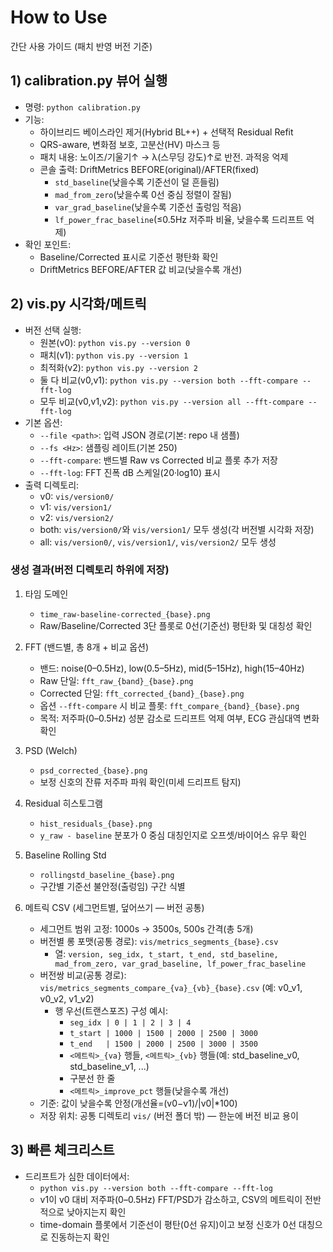 # How to Use

간단 사용 가이드 (패치 반영 버전 기준)

## 1) calibration.py 뷰어 실행
- 명령: `python calibration.py`
- 기능:
  - 하이브리드 베이스라인 제거(Hybrid BL++) + 선택적 Residual Refit
  - QRS-aware, 변화점 보호, 고분산(HV) 마스크 등
  - 패치 내용: 노이즈/기울기↑ → λ(스무딩 강도)↑로 반전. 과적응 억제
  - 콘솔 출력: DriftMetrics BEFORE(original)/AFTER(fixed)
    - `std_baseline`(낮을수록 기준선이 덜 흔들림)
    - `mad_from_zero`(낮을수록 0선 중심 정렬이 잘됨)
    - `var_grad_baseline`(낮을수록 기준선 출렁임 적음)
    - `lf_power_frac_baseline`(≤0.5Hz 저주파 비율, 낮을수록 드리프트 억제)
- 확인 포인트:
  - Baseline/Corrected 표시로 기준선 평탄화 확인
  - DriftMetrics BEFORE/AFTER 값 비교(낮을수록 개선)

## 2) vis.py 시각화/메트릭
- 버전 선택 실행:
  - 원본(v0): `python vis.py --version 0`
  - 패치(v1): `python vis.py --version 1`
  - 최적화(v2): `python vis.py --version 2`
  - 둘 다 비교(v0,v1): `python vis.py --version both --fft-compare --fft-log`
  - 모두 비교(v0,v1,v2): `python vis.py --version all --fft-compare --fft-log`
- 기본 옵션:
  - `--file <path>`: 입력 JSON 경로(기본: repo 내 샘플)
  - `--fs <Hz>`: 샘플링 레이트(기본 250)
  - `--fft-compare`: 밴드별 Raw vs Corrected 비교 플롯 추가 저장
  - `--fft-log`: FFT 진폭 dB 스케일(20·log10) 표시
- 출력 디렉토리:
  - v0: `vis/version0/`
  - v1: `vis/version1/`
  - v2: `vis/version2/`
  - both: `vis/version0/`와 `vis/version1/` 모두 생성(각 버전별 시각화 저장)
  - all: `vis/version0/`, `vis/version1/`, `vis/version2/` 모두 생성

### 생성 결과(버전 디렉토리 하위에 저장)
1) 타임 도메인
   - `time_raw-baseline-corrected_{base}.png`
   - Raw/Baseline/Corrected 3단 플롯로 0선(기준선) 평탄화 및 대칭성 확인

2) FFT (밴드별, 총 8개 + 비교 옵션)
   - 밴드: noise(0–0.5Hz), low(0.5–5Hz), mid(5–15Hz), high(15–40Hz)
   - Raw 단일: `fft_raw_{band}_{base}.png`
   - Corrected 단일: `fft_corrected_{band}_{base}.png`
   - 옵션 `--fft-compare` 시 비교 플롯: `fft_compare_{band}_{base}.png`
   - 목적: 저주파(0–0.5Hz) 성분 감소로 드리프트 억제 여부, ECG 관심대역 변화 확인

3) PSD (Welch)
   - `psd_corrected_{base}.png`
   - 보정 신호의 잔류 저주파 파워 확인(미세 드리프트 탐지)

4) Residual 히스토그램
   - `hist_residuals_{base}.png`
   - `y_raw - baseline` 분포가 0 중심 대칭인지로 오프셋/바이어스 유무 확인

5) Baseline Rolling Std
   - `rollingstd_baseline_{base}.png`
   - 구간별 기준선 불안정(출렁임) 구간 식별

6) 메트릭 CSV (세그먼트별, 덮어쓰기 — 버전 공통)
   - 세그먼트 범위 고정: 1000s → 3500s, 500s 간격(총 5개)
   - 버전별 롱 포맷(공통 경로): `vis/metrics_segments_{base}.csv`
     - 열: `version, seg_idx, t_start, t_end, std_baseline, mad_from_zero, var_grad_baseline, lf_power_frac_baseline`
   - 버전쌍 비교(공통 경로): `vis/metrics_segments_compare_{va}_{vb}_{base}.csv` (예: v0_v1, v0_v2, v1_v2)
     - 행 우선(트랜스포즈) 구성 예시:
       - `seg_idx | 0 | 1 | 2 | 3 | 4`
       - `t_start | 1000 | 1500 | 2000 | 2500 | 3000`
       - `t_end   | 1500 | 2000 | 2500 | 3000 | 3500`
       - `<메트릭>_{va}` 행들, `<메트릭>_{vb}` 행들(예: std_baseline_v0, std_baseline_v1, ...)
       - 구분선 한 줄
       - `<메트릭>_improve_pct` 행들(낮을수록 개선)
   - 기준: 값이 낮을수록 안정(개선율=(v0−v1)/|v0|*100)
   - 저장 위치: 공통 디렉토리 `vis/` (버전 폴더 밖) — 한눈에 버전 비교 용이

## 3) 빠른 체크리스트
- 드리프트가 심한 데이터에서:
  - `python vis.py --version both --fft-compare --fft-log`
  - v1이 v0 대비 저주파(0–0.5Hz) FFT/PSD가 감소하고, CSV의 메트릭이 전반적으로 낮아지는지 확인
  - time-domain 플롯에서 기준선이 평탄(0선 유지)이고 보정 신호가 0선 대칭으로 진동하는지 확인
